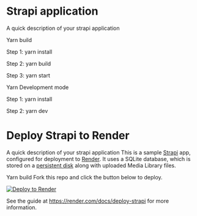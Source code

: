 # Strapi application

A quick description of your strapi application

Yarn build

  Step 1:
  yarn install
  
  Step 2:
  yarn build
  
  Step 3:
  yarn start

Yarn Development mode

  Step 1:
   yarn install
   
  Step 2:
   yarn dev


# Deploy Strapi to Render

A quick description of your strapi application
This is a sample [Strapi](https://strapi.io/) app, configured for deployment to [Render](https://render.com). It uses a SQLite database, which is stored on a [persistent disk](https://render.com/docs/disks) along with uploaded Media Library files.

Yarn build
Fork this repo and click the button below to deploy.

[![Deploy to Render](https://render.com/images/deploy-to-render-button.svg)](https://render.com/deploy)

See the guide at https://render.com/docs/deploy-strapi for more information.
